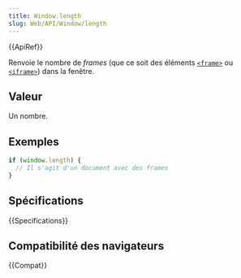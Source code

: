 ```yaml
---
title: Window.length
slug: Web/API/Window/length
---
```


{{ApiRef}}

Renvoie le nombre de <i lang="en">frames</i> (que ce soit des éléments [`<frame>`](/fr/docs/Web/HTML/Element/frame) ou [`<iframe>`](/fr/docs/Web/HTML/Element/iframe)) dans la fenêtre.

## Valeur

Un nombre.

## Exemples

```js
if (window.length) {
  // Il s'agit d'un document avec des frames
}
```

## Spécifications

{{Specifications}}

## Compatibilité des navigateurs

{{Compat}}
